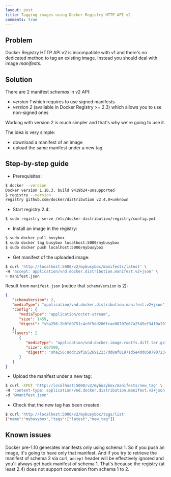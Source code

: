```yaml
---
layout: post
title: Tagging images using Docker Registry HTTP API v2
comments: true
---
```


## Problem

Docker Registry HTTP API v2 is incompatible with v1 and there's no dedicated method to tag an existing image. Instead you should deal with image _manifests_.

## Solution

There are 2 manifest _schemas_ in v2 API:

- _version 1_ which requires to use signed manifests
- _version 2_ (available in Docker Registry >= 2.3) which allows you to use non-signed ones

Working with version 2 is much simpler and that's why we're going to use it.

The idea is very simple:
- download a manifest of an image
- upload the same manifest under a new tag

## Step-by-step guide

- Prerequisites:

```sh
$ docker --version
Docker version 1.10.3, build 9419b24-unsupported
$ registry --version
registry github.com/docker/distribution v2.4.0+unknown
```

- Start registry 2.4:

```sh
$ sudo registry serve /etc/docker-distribution/registry/config.yml
```

- Install an image in the registry:

```sh
$ sudo docker pull busybox
$ sudo docker tag busybox localhost:5000/mybusybox
$ sudo docker push localhost:5000/mybusybox
```

- Get manifest of the uploaded image:

```sh
$ curl 'http://localhost:5000/v2/mybusybox/manifests/latest' \
-H 'accept: application/vnd.docker.distribution.manifest.v2+json' \
> manifest.json
```
Result from `manifest.json` (notice that `schemaVersion` is 2):

```json
{
   "schemaVersion": 2,
   "mediaType": "application/vnd.docker.distribution.manifest.v2+json",
   "config": {
      "mediaType": "application/octet-stream",
      "size": 1459,
      "digest": "sha256:2b8fd9751c4c0f5dd266fcae00707e67a2545ef34f9a29354585f93dac906749"
   },
   "layers": [
      {
         "mediaType": "application/vnd.docker.image.rootfs.diff.tar.gzip",
         "size": 667590,
         "digest": "sha256:8ddc19f16526912237dd8af81971d5e4dd0587907234be2b83e249518d5b673f"
      }
   ]
}
```

- Upload the manifest under a new tag:

```sh
$ curl -XPUT 'http://localhost:5000/v2/mybusybox/manifests/new_tag' \
-H 'content-type: application/vnd.docker.distribution.manifest.v2+json' \
-d '@manifest.json'
```

- Check that the new tag has been created:

```sh
$ curl 'http://localhost:5000/v2/mybusybox/tags/list'
{"name":"mybusybox","tags":["latest","new_tag"]}
```

## Known issues

Docker pre-1.10 generates manifests only using schema 1. So if you push an image, it's going to have only that manifest. And if you try to retrieve the manifest of schema 2 via curl, `accept` header will be effectively ignored and you'll always get back manifest of schema 1. That's because the registry (at least 2.4) does not support conversion from schema 1 to 2.
